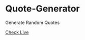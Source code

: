 # Quote-Generator
Generate Random Quotes

[Check Live](https://jaiedsabid.github.io/Quote-Generator)
